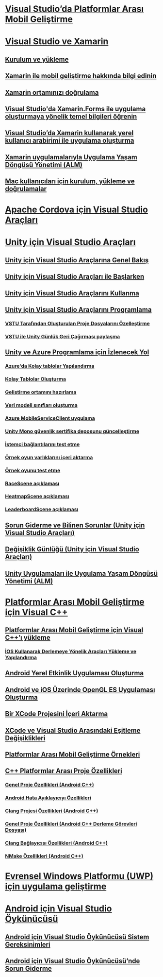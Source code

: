 # [Visual Studio’da Platformlar Arası Mobil Geliştirme](cross-platform-mobile-development-in-visual-studio.md)
# [Visual Studio ve Xamarin](visual-studio-and-xamarin.md)
## [Kurulum ve yükleme](setup-and-install.md)
## [Xamarin ile mobil geliştirme hakkında bilgi edinin](learn-about-mobile-development-with-xamarin.md)
## [Xamarin ortamınızı doğrulama](verify-your-xamarin-environment.md)
## [Visual Studio'da Xamarin.Forms ile uygulama oluşturmaya yönelik temel bilgileri öğrenin](learn-app-building-basics-with-xamarin-forms-in-visual-studio.md)
## [Visual Studio’da Xamarin kullanarak yerel kullanıcı arabirimi ile uygulama oluşturma](build-apps-with-native-ui-using-xamarin-in-visual-studio.md)
## [Xamarin uygulamalarıyla Uygulama Yaşam Döngüsü Yönetimi (ALM)](application-lifecycle-management-alm-with-xamarin-apps.md)
## [Mac kullanıcıları için kurulum, yükleme ve doğrulamalar](setup-install-and-verifications-for-mac-users.md)
# [Apache Cordova için Visual Studio Araçları](visual-studio-tools-for-apache-cordova.md)
# [Unity için Visual Studio Araçları](visual-studio-tools-for-unity.md)
## [Unity için Visual Studio Araçlarına Genel Bakış](overview-of-visual-studio-tools-for-unity.md)
## [Unity için Visual Studio Araçları ile Başlarken](getting-started-with-visual-studio-tools-for-unity.md)
## [Unity için Visual Studio Araçlarını Kullanma](using-visual-studio-tools-for-unity.md)
## [Unity için Visual Studio Araçlarını Programlama](programming-visual-studio-tools-for-unity.md)
### [VSTU Tarafından Oluşturulan Proje Dosyalarını Özelleştirme](customize-project-files-created-by-vstu.md)
### [VSTU ile Unity Günlük Geri Çağırması paylaşma](share-the-unity-log-callback-with-vstu.md)
## [Unity ve Azure Programlama için İzlenecek Yol](visual-studio-tools-for-unity-azure.md)
### [Azure'da Kolay tablolar Yapılandırma](visual-studio-tools-for-unity-azure-configure.md)
### [Kolay Tablolar Oluşturma](visual-studio-tools-for-unity-azure-setup.md)
### [Geliştirme ortamını hazırlama](visual-studio-tools-for-unity-azure-prepare.md)
### [Veri modeli sınıfları oluşturma](visual-studio-tools-for-unity-azure-data.md)
### [Azure MobileServiceClient uygulama](visual-studio-tools-for-unity-azure-mobile-client.md)
### [Unity Mono güvenlik sertifika deposunu güncelleştirme](visual-studio-tools-for-unity-azure-security.md)
### [İstemci bağlantılarını test etme](visual-studio-tools-for-unity-azure-connection.md)
### [Örnek oyun varlıklarını içeri aktarma](visual-studio-tools-for-unity-azure-game-assets.md)
### [Örnek oyunu test etme](visual-studio-tools-for-unity-azure-game.md)
### [RaceScene açıklaması](visual-studio-tools-for-unity-azure-racescene.md)
### [HeatmapScene açıklaması](visual-studio-tools-for-unity-azure-heatmapscene.md)
### [LeaderboardScene açıklaması](visual-studio-tools-for-unity-azure-leaderboardscene.md)
## [Sorun Giderme ve Bilinen Sorunlar (Unity için Visual Studio Araçları)](troubleshooting-and-known-issues-visual-studio-tools-for-unity.md)
## [Değişiklik Günlüğü (Unity için Visual Studio Araçları)](change-log-visual-studio-tools-for-unity.md)
## [Unity Uygulamaları ile Uygulama Yaşam Döngüsü Yönetimi (ALM)](application-lifecycle-management-alm-with-unity-apps.md)
# [Platformlar Arası Mobil Geliştirme için Visual C++](visual-cpp-for-cross-platform-mobile-development.md)
## [Platformlar Arası Mobil Geliştirme için Visual C++’ı yükleme](install-visual-cpp-for-cross-platform-mobile-development.md)
### [İOS Kullanarak Derlemeye Yönelik Araçları Yükleme ve Yapılandırma](install-and-configure-tools-to-build-using-ios.md)
## [Android Yerel Etkinlik Uygulaması Oluşturma](create-an-android-native-activity-app.md)
## [Android ve iOS Üzerinde OpenGL ES Uygulaması Oluşturma](build-an-opengl-es-application-on-android-and-ios.md)
## [Bir XCode Projesini İçeri Aktarma](import-an-xcode-project.md)
## [XCode ve Visual Studio Arasındaki Eşitleme Değişiklikleri](sync-changes-between-xcode-and-visual-studio.md)
## [Platformlar Arası Mobil Geliştirme Örnekleri](cross-platform-mobile-development-examples.md)
## [C++ Platformlar Arası Proje Özellikleri](cross-platform-prop-pages.md)
### [Genel Proje Özellikleri (Android C++)](general-android-prop-page.md)
### [Android Hata Ayıklayıcıyı Özellikleri](android-debugger-prop-page.md)
### [Clang Projesi Özellikleri (Android C++)](clang-android-prop-page.md)
### [Genel Proje Özellikleri (Android C++ Derleme Görevleri Dosyası)](general-makefile-android-prop-page.md)
### [Clang Bağlayıcısı Özellikleri (Android C++)](clanglink-prop-page.md)
### [NMake Özellikleri (Android C++)](nmake-android-prop-page.md)
# [Evrensel Windows Platformu (UWP) için uygulama geliştirme](develop-apps-for-the-universal-windows-platform-uwp.md)
# [Android için Visual Studio Öykünücüsü](visual-studio-emulator-for-android.md)
## [Android için Visual Studio Öykünücüsü Sistem Gereksinimleri](system-requirements-for-the-visual-studio-emulator-for-android.md)
## [Android için Visual Studio Öykünücüsü’nde Sorun Giderme](troubleshooting-the-visual-studio-emulator-for-android.md)
